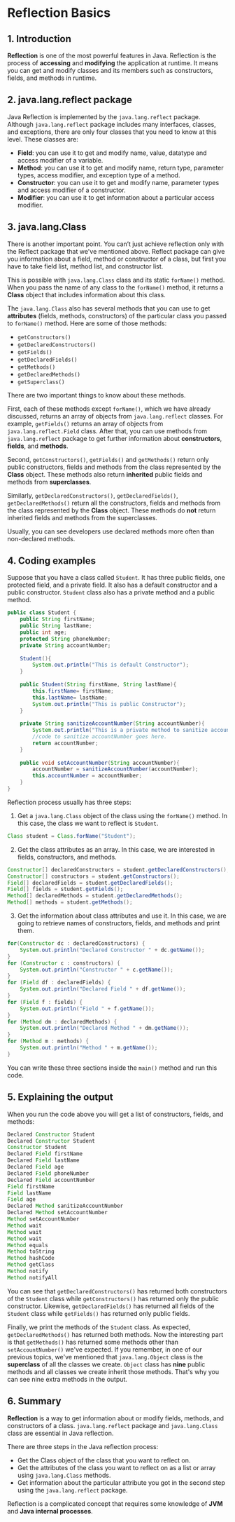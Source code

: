 # Reflection Basics

## 1. Introduction

**Reflection** is one of the most powerful features in Java. Reflection is the process of **accessing** and **modifying** the application at runtime. It means you can get and modify classes and its members such as constructors, fields, and methods in runtime.

## 2. java.lang.reflect package

Java Reflection is implemented by the `java.lang.reflect` package. Although `java.lang.reflect` package includes many interfaces, classes, and exceptions, there are only four classes that you need to know at this level. These classes are:

- **Field**: you can use it to get and modify name, value, datatype and access modifier of a variable.
- **Method**: you can use it to get and modify name, return type, parameter types, access modifier, and exception type of a method.
- **Constructor**: you can use it to get and modify name, parameter types and access modifier of a constructor.
- **Modifier**: you can use it to get information about a particular access modifier.

## 3. java.lang.Class

There is another important point. You can’t just achieve reflection only with the Reflect package that we've mentioned above. Reflect package can give you information about a field, method or constructor of a class, but first you have to take field list, method list, and constructor list.

This is possible with `java.lang.Class` class and its static `forName()` method. When you pass the name of any class to the `forName()` method, it returns a **Class** object that includes information about this class.

The `java.lang.Class` also has several methods that you can use to get **attributes** (fields, methods, constructors) of the particular class you passed to `forName()` method. Here are some of those methods:

- `getConstructors()`
- `getDeclaredConstructors()`
- `getFields()`
- `getDeclaredFields()`
- `getMethods()`
- `getDeclaredMethods()`
- `getSuperclass()`

There are two important things to know about these methods.

First, each of these methods except `forName()`, which we have already discussed, returns an array of objects from `java.lang.reflect` classes. For example, `getFields()` returns an array of objects from `java.lang.reflect.Field` class. After that, you can use methods from `java.lang.reflect` package to get further information about **constructors**, **fields**, and **methods**.

Second, `getConstructors()`, `getFields()` and `getMethods()` return only public constructors, fields and methods from the class represented by the **Class** object. These methods also return **inherited** public fields and methods from **superclasses**.

Similarly, `getDeclaredConstructors()`, `getDeclaredFields()`, `getDeclaredMethods()` return all the constructors, fields and methods from the class represented by the **Class** object. These methods do **not** return inherited fields and methods from the superclasses.

Usually, you can see developers use declared methods more often than non-declared methods.


## 4. Coding examples

Suppose that you have a class called `Student`. It has three public fields, one protected field, and a private field. It also has a default constructor and a public constructor. `Student` class also has a private method and a public method.

```java
public class Student {
    public String firstName;
    public String lastName;
    public int age;
    protected String phoneNumber;
    private String accountNumber;
    
    Student(){
        System.out.println("This is default Constructor");
    }
    
    public Student(String firstName, String lastName){
        this.firstName= firstName;
        this.lastName= lastName;
        System.out.println("This is public Constructor");
    }
    
    private String sanitizeAccountNumber(String accountNumber){
        System.out.println("This is a private method to sanitize account number");
        //code to sanitize accountNumber goes here. 
        return accountNumber;
    }
    
    public void setAccountNumber(String accountNumber){
        accountNumber = sanitizeAccountNumber(accountNumber);
        this.accountNumber = accountNumber;
    }
}
```

Reflection process usually has three steps:

1. Get a `java.lang.Class` object of the class using the `forName()` method. In this case, the class we want to reflect is `Student`.
```java
Class student = Class.forName("Student");
```

2. Get the class attributes as an array. In this case, we are interested in fields, constructors, and methods.

```java
Constructor[] declaredConstructors = student.getDeclaredConstructors();
Constructor[] constructors = student.getConstructors();
Field[] declaredFields = student.getDeclaredFields();
Field[] fields = student.getFields();
Method[] declaredMethods = student.getDeclaredMethods();
Method[] methods = student.getMethods();
```

3. Get the information about class attributes and use it. In this case, we are going to retrieve names of constructors, fields, and methods and print them.

```java
for(Constructor dc : declaredConstructors) {
    System.out.println("Declared Constructor " + dc.getName());
}
for (Constructor c : constructors) {
    System.out.println("Constructor " + c.getName());
}
for (Field df : declaredFields) {
    System.out.println("Declared Field " + df.getName());
}
for (Field f : fields) {
    System.out.println("Field " + f.getName());
}
for (Method dm : declaredMethods) {
    System.out.println("Declared Method " + dm.getName());
}
for (Method m : methods) {
    System.out.println("Method " + m.getName());
}
```

You can write these three sections inside the `main()` method and run this code. 

## 5. Explaining the output

When you run the code above you will get a list of constructors, fields, and methods:

```java
Declared Constructor Student
Declared Constructor Student
Constructor Student
Declared Field firstName
Declared Field lastName
Declared Field age
Declared Field phoneNumber
Declared Field accountNumber
Field firstName
Field lastName
Field age
Declared Method sanitizeAccountNumber
Declared Method setAccountNumber
Method setAccountNumber
Method wait
Method wait
Method wait
Method equals
Method toString
Method hashCode
Method getClass
Method notify
Method notifyAll
```

You can see that `getDeclaredConstructors()` has returned both constructors of the `Student` class while `getConstructors()` has returned only the public constructor. Likewise, `getDeclaredFields()` has returned all fields of the `Student` class while `getFields()` has returned only public fields.

Finally, we print the methods of the `Student` class. As expected, `getDeclaredMethods()` has returned both methods. Now the interesting part is that `getMethods()` has returned some methods other than `setAccountNumber()`  we've expected. If you remember, in one of our previous topics, we've mentioned that `java.lang.Object` class is the **superclass** of all the classes we create. `Object` class has **nine** public methods and all classes we create inherit those methods. That's why you can see nine extra methods in the output. 

## 6. Summary

**Reflection** is a way to get information about or modify fields, methods, and constructors of a class. `java.lang.reflect` package and `java.lang.Class` class are essential in Java reflection.

There are three steps in the Java reflection process:

- Get the Class object of the class that you want to reflect on.
- Get the attributes of the class you want to reflect on as a list or array using `java.lang.Class` methods.
- Get information about the particular attribute you got in the second step using the `java.lang.reflect` package.

Reflection is a complicated concept that requires some knowledge of **JVM** and **Java internal processes**. 
